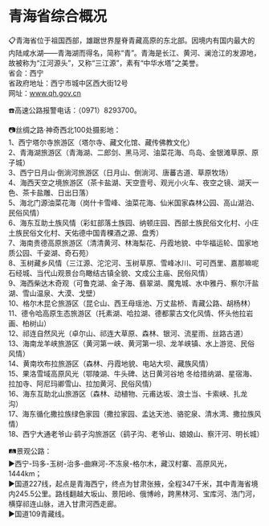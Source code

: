 # 青海省综合概况  
📋青海省位于祖国西部，雄踞世界屋脊青藏高原的东北部。因境内有国内最大的内陆咸水湖——青海湖而得名，简称“青”。青海是长江、黄河、澜沧江的发源地，故被称为“江河源头”，又称“三江源”，素有“中华水塔”之美誉。   
省会：西宁   
省政府地址：西宁市城中区西大街12号   
网址：www.qh.gov.cn  
  
☎️高速公路报警电话：（0971）8293700。   

 📷丝绸之路·神奇西北100处摄影地：  
1、西宁塔尔寺旅游区（塔尔寺、藏文化馆、藏传佛教文化）  
2、青海湖旅游区（青海湖、二郎剑、黑马河、油菜花海、鸟岛、金银滩草原、原子城）  
3、西宁日月山·倒淌河旅游区（日月山、倒淌河、唐蕃古道、草原牧场）  
4、海西天空之境旅游区（茶卡盐湖、天空壹号、观光小火车、夜空之镜、湖天一色、茶卡盐雕、日出日落）  
5、海北门源油菜花海（岗什卡雪峰、油菜花海、仙米国家森林公园、高山湖泊、民俗风情）  
6、海东互助土族风情（彩虹部落土族园、纳顿庄园、西部土族民俗文化村、小庄土族民俗文化村、天佑德中国青稞酒之源、盘秀）  
7、海南贵德高原旅游区（清清黄河、林海梨花、丹霞地貌、中华福运轮、国家地质公园、千姿湖、奇石苑）  
8、玉树藏乡风情（三江源、沱沱河、玉树草原、雪峰冰川、可可西里、嘉那嘛呢石经城、当代山观景台鸟瞰结古镇全貌、文成公主庙、民俗风情）  
9、海西柴达木奇观（可鲁克湖、金子海、翡翠湖、魔鬼城、水中雅丹、察尔汗盐湖、雪山温泉、大漠、戈壁）  
10、格尔木昆仑旅游区（昆仑山、西王母瑶池、万丈盐桥、青藏公路、胡杨林）  
11、德令哈高原生态旅游区（托素湖、哈拉湖、德都蒙古文化风情、怀头他拉岩画、柏树山）  
12、祁连自然风光（卓尔山、祁连大草原、森林、银河、流星雨、丝路古道）  
13、海南龙羊峡旅游区（黄河第一峡、黄河第一坝、龙羊峡镇、水上游览、民俗风情）  
14、黄南坎布拉旅游区（森林、丹霞地貌、电站大坝、藏族风情）  
15、果洛雪域高原风光（鄂陵湖、牛头碑、达日黄河谷地 冬给措纳湖、星宿海、拉加寺、阿尼玛卿雪山、拉加黄河、民俗风情）  
16、海东互助北山旅游区（森林、动植物、元甫达坂、浪士当、卡索峡、扎龙沟）  
17、海东循化撒拉族绿色家园（撒拉家园、孟达天池、骆驼泉、清水湾、撒拉族风情）  
18、西宁大通老爷山·鹞子沟旅游区（鹞子沟、老爷山、娘娘山、察汗河、明长城）  

🛤景观公路：  
▶️西宁-玛多-玉树-治多-曲麻河-不冻泉-格尔木，藏汉村寨、高原风光，1444km；  
▶️国道227线，起点是青海西宁，终点为甘肃张掖，全程347千米，其中青海省境内245.5公里。路线翻越大坂山、景阳岭、俄博岭，跨黑林河、宝库河、浩门河， 横穿祁连山脉，进入甘肃河西走廊。   
▶️国道109青藏线。   